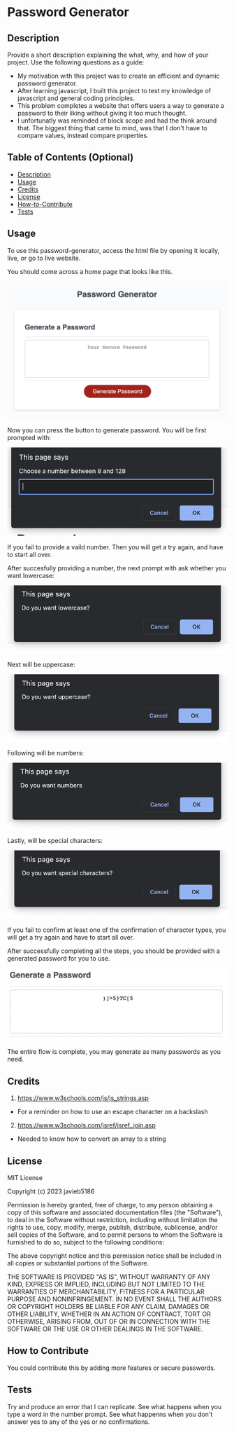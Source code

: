 # Password Generator

## Description

Provide a short description explaining the what, why, and how of your project. Use the following questions as a guide:

- My motivation with this project was to create an efficient and dynamic password generator.
- After learning javascript, I built this project to test my knowledge of javascript and general coding principles.
- This problem completes a website that offers users a way to generate a password to their liking without giving it too much thought.
- I unfortunatly was reminded of block scope and had the think around that. The biggest thing that came to mind, was that I don't have to compare values, instead compare properties. 

## Table of Contents (Optional)

- [Description](#description)
- [Usage](#usage)
- [Credits](#credits)
- [License](#license)
- [How-to-Contribute](#how-to-contribute)
- [Tests](#tests)

## Usage

To use this password-generator, access the html file by opening it locally, live, or go to live website. 

You should come across a home page that looks like this. 

![Homepage](Images/password-generator.png)

Now you can press the button to generate password. You will be first prompted with: 

![Choose a number prompt](Images/choose-number.png)

If you fail to provide a vaild number. Then you will get a try again, and have to start all over. 

After succesfully providing a number, the next prompt with ask whether you want lowercase:

![Confirmation for lower case](Images/lowercase.png)

Next will be uppercase: 

![Confirmation for upper case](Images/uppercase.png)

Following will be numbers:

![Confirmation for numbers](Images/numbers.png)

Lastly, will be special characters:

![Confirmation for special characters](Images/special-characters.png)

If you fail to confirm at least one of the confirmation of character types, you will get a try again and have to start all over. 

After successfully completing all the steps, you should be provided with a generated password for you to use. 

![Password output successful](Images/generated-password.png)

The entire flow is complete, you may generate as many passwords as you need. 


## Credits

1. https://www.w3schools.com/js/js_strings.asp
- For a reminder on how to use an escape character on a backslash

2. https://www.w3schools.com/jsref/jsref_join.asp
- Needed to know how to convert an array to a string

## License

MIT License

Copyright (c) 2023 javieb5186

Permission is hereby granted, free of charge, to any person obtaining a copy
of this software and associated documentation files (the "Software"), to deal
in the Software without restriction, including without limitation the rights
to use, copy, modify, merge, publish, distribute, sublicense, and/or sell
copies of the Software, and to permit persons to whom the Software is
furnished to do so, subject to the following conditions:

The above copyright notice and this permission notice shall be included in all
copies or substantial portions of the Software.

THE SOFTWARE IS PROVIDED "AS IS", WITHOUT WARRANTY OF ANY KIND, EXPRESS OR
IMPLIED, INCLUDING BUT NOT LIMITED TO THE WARRANTIES OF MERCHANTABILITY,
FITNESS FOR A PARTICULAR PURPOSE AND NONINFRINGEMENT. IN NO EVENT SHALL THE
AUTHORS OR COPYRIGHT HOLDERS BE LIABLE FOR ANY CLAIM, DAMAGES OR OTHER
LIABILITY, WHETHER IN AN ACTION OF CONTRACT, TORT OR OTHERWISE, ARISING FROM,
OUT OF OR IN CONNECTION WITH THE SOFTWARE OR THE USE OR OTHER DEALINGS IN THE
SOFTWARE.

## How to Contribute

You could contribute this by adding more features or secure passwords. 

## Tests

Try and produce an error that I can replicate. See what happens when you type a word in the number prompt. See what happenns when you 
don't answer yes to any of the yes or no confirmations. 